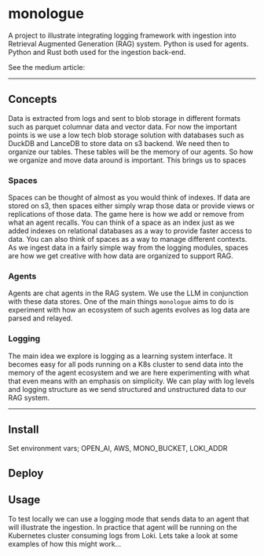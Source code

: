 # monologue

A project to illustrate integrating logging framework with ingestion into  Retrieval Augmented Generation (RAG) system. Python is used for agents. Python and Rust both used for the ingestion back-end.

See the medium article:

---

## Concepts

Data is extracted from logs and sent to blob storage in different formats such as parquet columnar data and vector data. For now the important points is we use a low tech blob storage solution with databases such as DuckDB and LanceDB to store data on s3 backend. We need then to organize our tables. These tables will be the memory of our agents. So how we organize and move data around is important. This brings us to spaces

### Spaces

Spaces can be thought of almost as you would think of indexes. If data are stored on s3, then spaces either simply wrap those data or provide views or replications of those data. The game here is how we add or remove from what an agent recalls. You can think of a space as an index just as we added indexes on relational databases as a way to provide faster access to data. You can also think of spaces as a way to manage different contexts. As we ingest data in a fairly simple way from the logging modules, spaces are how we get creative with how data are organized to support RAG.

### Agents

Agents are chat agents in the RAG system. We use the LLM in conjunction with these data stores. One of the main things `monologue` aims to do is experiment with how an ecosystem of such agents evolves as log data are parsed and relayed.

### Logging

The main idea we explore is logging as a learning system interface. It becomes easy for all pods running on a K8s cluster to send data into the memory of the agent ecosystem and we are here experimenting with what that even means with an emphasis on simplicity. We can play with log levels and logging structure as we send structured and unstructured data to our RAG system.

----

## Install

Set environment vars; OPEN_AI, AWS, MONO_BUCKET, LOKI_ADDR

## Deploy

## Usage

To test locally we can use a logging mode that sends data to an agent that will illustrate the ingestion. In practice that agent will be running on the Kubernetes cluster consuming logs from Loki. Lets take a look at some examples of how this might work...
